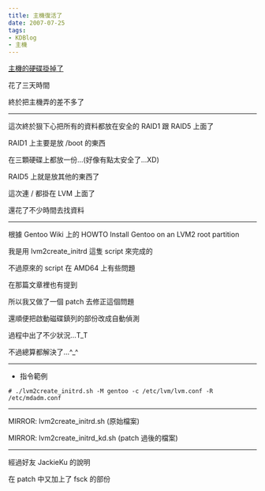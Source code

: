 ```yaml
---
title: 主機復活了
date: 2007-07-25
tags:
- KDBlog
- 主機
---
```

[主機的硬碟掛掉了](../07-22-主機的硬碟掛掉了)

花了三天時間

終於把主機弄的差不多了

---

這次終於狠下心把所有的資料都放在安全的 RAID1 跟 RAID5 上面了 

RAID1 上主要是放 /boot 的東西

在三顆硬碟上都放一份...(好像有點太安全了...XD)

RAID5 上就是放其他的東西了

這次連 / 都掛在 LVM 上面了

還花了不少時間去找資料

---

根據 Gentoo Wiki 上的 HOWTO Install Gentoo on an LVM2 root partition

我是用 lvm2create_initrd 這隻 script 來完成的

不過原來的 script 在 AMD64 上有些問題

在那篇文章裡也有提到

所以我又做了一個 patch 去修正這個問題

還順便把啟動磁碟鎮列的部份改成自動偵測

過程中出了不少狀況...T_T

不過總算都解決了...^_^

---

* 指令範例

```
# ./lvm2create_initrd.sh -M gentoo -c /etc/lvm/lvm.conf -R /etc/mdadm.conf
```

---

MIRROR: lvm2create_initrd.sh (原始檔案)

MIRROR: lvm2create_initrd_kd.sh (patch 過後的檔案)

---

經過好友 JackieKu 的說明

在 patch 中又加上了 fsck 的部份

